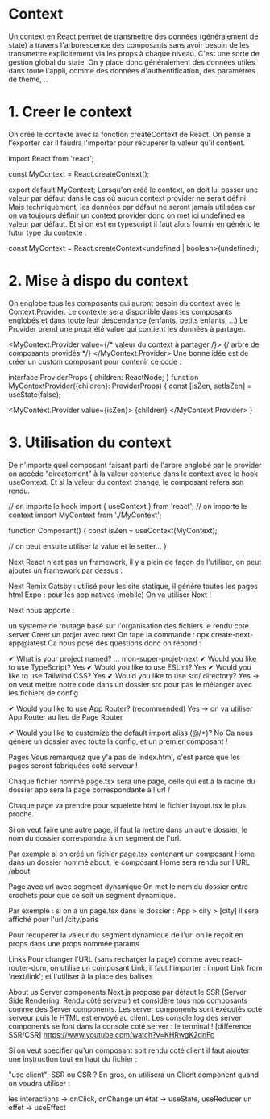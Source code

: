 # Context
Un context en React permet de transmettre des données (généralement de state) à travers l'arborescence des composants sans avoir besoin de les transmettre explicitement via les props à chaque niveau. C'est une sorte de gestion global du state. On y place donc généralement des données utiles dans toute l'appli, comme des données d'authentification, des paramètres de thème, ..

# 1. Creer le context
On créé le contexte avec la fonction createContext de React. On pense à l'exporter car il faudra l'importer pour récuperer la valeur qu'il contient.

import React from 'react';

const MyContext = React.createContext();

export default MyContext; Lorsqu'on créé le context, on doit lui passer une valeur par défaut dans le cas où aucun context provider ne serait défini. Mais techniquement, les données par défaut ne seront jamais utilisées car on va toujours définir un context provider donc on met ici undefined en valeur par défaut. Et si on est en typescript il faut alors fournir en généric le futur type du contexte :

const MyContext = React.createContext<undefined | boolean>(undefined);

# 2. Mise à dispo du context
On englobe tous les composants qui auront besoin du context avec le Context.Provider. Le contexte sera disponible dans les composants englobés et dans toute leur descendance (enfants, petits enfants, ...) Le Provider prend une propriété value qui contient les données à partager.

<MyContext.Provider value={/* valeur du context à partager /}> {/ arbre de composants providés */} </MyContext.Provider> Une bonne idée est de créer un custom composant pour contenir ce code :

interface ProviderProps { children: ReactNode; } function MyContextProvider({children}: ProviderProps) { const [isZen, setIsZen] = useState(false);

<MyContext.Provider value={isZen}> {children} </MyContext.Provider> }

# 3. Utilisation du context
De n'importe quel composant faisant parti de l'arbre englobé par le provider on accède "directement" à la valeur contenue dans le context avec le hook useContext. Et si la valeur du context change, le composant refera son rendu.

// on importe le hook import { useContext } from 'react'; // on importe le context import MyContext from './MyContext';

function Composant() { const isZen = useContext(MyContext);

// on peut ensuite utiliser la value et le setter... }

Next React n'est pas un framework, il y a plein de façon de l'utiliser, on peut ajouter un framework par dessus :

Next
Remix Gatsby : utilisé pour les site statique, il génère toutes les pages html Expo : pour les app natives (mobile) On va utiliser Next !

Next nous apporte :

un systeme de routage basé sur l'organisation des fichiers le rendu coté server Creer un projet avec next On tape la commande : npx create-next-app@latest Ca nous pose des questions donc on répond :

✔ What is your project named? … mon-super-projet-next ✔ Would you like to use TypeScript? Yes ✔ Would you like to use ESLint? Yes ✔ Would you like to use Tailwind CSS? Yes ✔ Would you like to use src/ directory? Yes -> on veut mettre notre code dans un dossier src pour pas le mélanger avec les fichiers de config

✔ Would you like to use App Router? (recommended) Yes -> on va utiliser App Router au lieu de Page Router

✔ Would you like to customize the default import alias (@/*)? No Ca nous génère un dossier avec toute la config, et un premier composant !

Pages Vous remarquez que y'a pas de index.html, c'est parce que les pages seront fabriquées coté serveur !

Chaque fichier nommé page.tsx sera une page, celle qui est à la racine du dossier app sera la page correspondante à l'url /

Chaque page va prendre pour squelette html le fichier layout.tsx le plus proche.

Si on veut faire une autre page, il faut la mettre dans un autre dossier, le nom du dossier correspondra à un segment de l'url.

Par exemple si on créé un fichier page.tsx contenant un composant Home dans un dossier nommé about, le composant Home sera rendu sur l'URL /about

Page avec url avec segment dynamique On met le nom du dossier entre crochets pour que ce soit un segment dynamique.

Par exemple : si on a un page.tsx dans le dossier : App > city > [city] il sera affiché pour l'url /city/paris

Pour recuperer la valeur du segment dynamique de l'url on le reçoit en props dans une props nommée params

Links Pour changer l'URL (sans recharger la page) comme avec react-router-dom, on utilise un composant Link, il faut l'importer : import Link from 'next/link'; et l'utiliser à la place des balises

About us Server components Next.js propose par défaut le SSR (Server Side Rendering, Rendu côté serveur) et considère tous nos composants comme des Server components. Les server components sont éxécutés coté serveur puis le HTML est envoyé au client. Les console.log des server components se font dans la console coté server : le terminal !
[différence SSR/CSR] https://www.youtube.com/watch?v=KHRwgK2dnFc

Si on veut specifier qu'un composant soit rendu coté client il faut ajouter une instruction tout en haut du fichier :

"use client"; SSR ou CSR ? En gros, on utilisera un Client component quand on voudra utiliser :

les interactions → onClick, onChange un état → useState, useReducer un effet → useEffect
